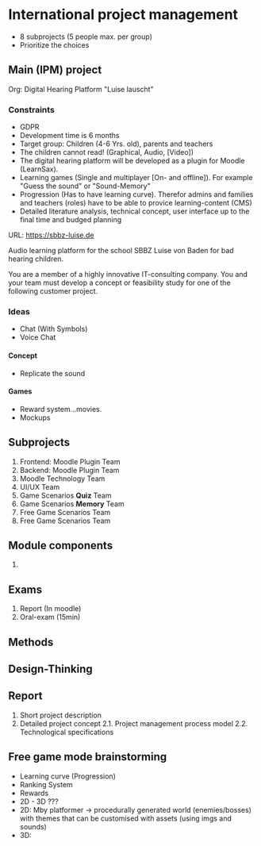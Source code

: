 # International project management

- 8 subprojects (5 people max. per group)
- Prioritize the choices

## Main (IPM) project

Org: Digital Hearing Platform "Luise lauscht"

### Constraints

- GDPR
- Development time is 6 months
- Target group: Children (4-6 Yrs. old), parents and teachers
- The children cannot read! (Graphical, Audio, [Video])
- The digital hearing platform will be developed as a plugin for Moodle (LearnSax).
- Learning games (Single and multiplayer [On- and offline]). For example "Guess the sound" or "Sound-Memory"
- Progression (Has to have learning curve). Therefor admins and families and teachers (roles) have to be able to provice learning-content (CMS)
- Detailed literature analysis, technical concept, user interface up to the final time and budged planning

URL: https://sbbz-luise.de

Audio learning platform for the school SBBZ Luise von Baden for bad hearing children.

You are a member of a highly innovative IT-consulting company. You and your team must develop a concept or feasibility study for one of the following customer project.

### Ideas

- Chat (With Symbols)
- Voice Chat

#### Concept

- Replicate the sound

#### Games

- Reward system...movies.
- Mockups

## Subprojects

1. Frontend: Moodle Plugin Team
2. Backend: Moodle Plugin Team
3. Moodle Technology Team
4. UI/UX Team
5. Game Scenarios **Quiz** Team
6. Game Scenarios **Memory** Team
7. Free Game Scenarios Team
8. Free Game Scenarios Team

## Module components

1. 

## Exams

1. Report (In moodle)
2. Oral-exam (15min)

## Methods

## Design-Thinking

## Report

1. Short project description
2. Detailed project concept
    2.1. Project management process model
    2.2. Technological specifications

## Free game mode brainstorming 

- Learning curve (Progression)
- Ranking System
- Rewards
- 2D - 3D ???
- 2D: Mby platformer -> procedurally generated world (enemies/bosses) with themes that can be customised with assets (using imgs and sounds)
- 3D: 